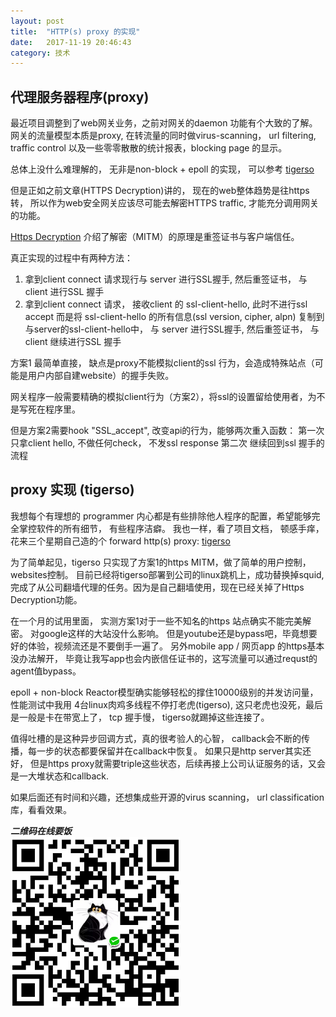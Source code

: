 ```yaml
---
layout: post
title:  "HTTP(s) proxy 的实现"
date:   2017-11-19 20:46:43
category: 技术
---
```


## 代理服务器程序(proxy)
最近项目调整到了web网关业务，之前对网关的daemon 功能有个大致的了解。
网关的流量模型本质是proxy, 在转流量的同时做virus-scanning， url filtering, traffic control 以及一些零零散散的统计报表，blocking page 的显示。

总体上没什么难理解的， 无非是non-block + epoll 的实现， 可以参考 [tigerso](https://github.com/YingshuLu/tigerso)

但是正如之前文章(HTTPS Decryption)讲的， 现在的web整体趋势是往https转，
所以作为web安全网关应该尽可能去解密HTTPS traffic, 才能充分调用网关的功能。

[Https Decryption](https://yingshulu.github.io/https/decryption/2017/09/11/HTTPS-Decryption.html) 介绍了解密（MITM）的原理是重签证书与客户端信任。

真正实现的过程中有两种方法：

1. 拿到client connect 请求现行与 server 进行SSL握手, 然后重签证书， 与client 进行SSL 握手
2. 拿到client connect 请求， 接收client 的 ssl-client-hello, 此时不进行ssl accept 而是将 ssl-client-hello 的所有信息(ssl version, cipher, alpn) 复制到 与server的ssl-client-hello中， 与 server 进行SSL握手, 然后重签证书， 与client 继续进行SSL 握手

方案1 最简单直接， 缺点是proxy不能模拟client的ssl 行为，会造成特殊站点（可能是用户内部自建website）的握手失败。

网关程序一般需要精确的模拟client行为（方案2），将ssl的设置留给使用者，为不是写死在程序里。

但是方案2需要hook "SSL_accept", 改变api的行为，能够两次重入函数：
第一次 只拿client hello, 不做任何check， 不发ssl response
第二次 继续回到ssl 握手的流程

## proxy 实现 (tigerso)
我想每个有理想的 programmer 内心都是有些排除他人程序的配置，希望能够完全掌控软件的所有细节， 有些程序洁癖。
我也一样，看了项目文档， 顿感手痒，花来三个星期自己造的个 forward http(s) proxy: [tigerso](https://github.com/YingshuLu/tigerso)

为了简单起见，tigerso 只实现了方案1的https MITM，做了简单的用户控制，websites控制。
目前已经将tigerso部署到公司的linux跳机上，成功替换掉squid, 完成了从公司翻墙代理的任务。因为是自己翻墙使用，现在已经关掉了Https Decryption功能。

在一个月的试用里面， 实测方案1对于一些不知名的https 站点确实不能完美解密。 对google这样的大站没什么影响。 但是youtube还是bypass吧，毕竟想要好的体验，视频流还是不要倒手一遍了。 另外mobile app / 网页app 的https基本没办法解开， 毕竟让我写app也会内嵌信任证书的，这写流量可以通过requst的agent值bypass。

epoll + non-block Reactor模型确实能够轻松的撑住10000级别的并发访问量， 性能测试中我用 4台linux肉鸡多线程不停打老虎(tigerso), 这只老虎也没死，最后是一般是卡在带宽上了， tcp 握手慢， tigerso就踢掉这些连接了。

值得吐槽的是这种异步回调方式，真的很考验人的心智， callback会不断的传播，每一步的状态都要保留并在callback中恢复。 如果只是http server其实还好， 但是https proxy就需要triple这些状态，后续再接上公司认证服务的话，又会是一大堆状态和callback.

如果后面还有时间和兴趣，还想集成些开源的virus scanning， url classification 库，看看效果。

***二维码在线要饭***  
![打赏](https://github.com/YingshuLu/yingshulu.github.io/blob/master/images/reward.png?raw=true)
